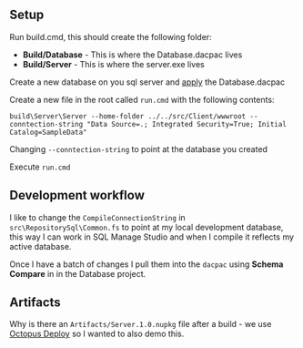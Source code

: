 Setup
-----
Run build.cmd, this should create the following folder:

- **Build/Database** - This is where the Database.dacpac lives
- **Build/Server** - This is where the server.exe lives

Create a new database on you sql server and [apply](https://docs.microsoft.com/en-us/sql/relational-databases/data-tier-applications/deploy-a-data-tier-application) the Database.dacpac

Create a new file in the root called `run.cmd` with the following contents:

```
build\Server\Server --home-folder ../../src/Client/wwwroot --conntection-string "Data Source=.; Integrated Security=True; Initial Catalog=SampleData"
```

Changing `--conntection-string` to point at the database you created

Execute `run.cmd`

Development workflow
--------------------

I like to change the `CompileConnectionString` in `src\RepositorySql\Common.fs` to point at my local development database, this way I can work in SQL Manage Studio and when I compile it reflects my active database.

Once I have a batch of changes I pull them into the `dacpac` using **Schema Compare** in in the Database project.


Artifacts
----------

Why is there an `Artifacts/Server.1.0.nupkg` file after a build - we use [Octopus Deploy](https://octopus.com) so I wanted to also demo this.